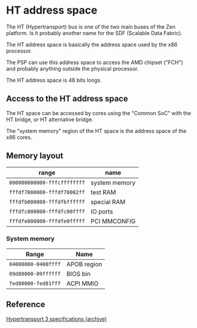 # HT address space

The HT (Hypertransport) bus is one of the two main buses of the Zen platform. Is it probably another name for the SDF (Scalable Data Fabric).

The HT address space is basically the address space used by the x86 processor.

The PSP can use this address space to access the AMD chipset ("FCH") and probably anything outside the physical processor.

The HT address space is 48 bits longs.

## Access to the HT address space

The HT space can be accessed by cores using the "Common SoC" with the HT bridge, or HT alternative bridge.

The "system memory" region of the HT space is the address space of the x86 cores.

## Memory layout

| range                       | name          |
| --------------------------- | ------------- |
| `000000000000-fffcffffffff` | system memory |
| `fffdf7000000-fffdf70002ff` | test RAM      |
| `fffdfb000000-fffdfbffffff` | special RAM   |
| `fffdfc000000-fffdfc00ffff` | IO ports      |
| `fffdfe000000-fffdfe0fffff` | PCI MMCONFIG  |


### System memory

Range               | Name        |
------------------- | ----------- |
`04000000-0400ffff` | APOB region |
`09d80000-09ffffff` | BIOS bin    |
`fed80000-fed81fff` | ACPI MMIO   |

## Reference

[Hypertransport 3 specifications (archive)](https://web.archive.org/web/20160325155250/http://www.hypertransport.org/default.cfm?page=HyperTransportSpecifications31)
